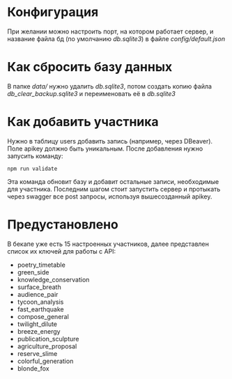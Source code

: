 # Конфигурация

При желании можно настроить порт, на котором работает сервер, и название файла бд (по умолчанию *db.sqlite3*) в файле *config/default.json*

# Как сбросить базу данных

В папке *data/* нужно удалить *db.sqlite3*, потом создать копию файла *db_clear_backup.sqlite3* и переименовать её в *db.sqlite3*

# Как добавить участника

Нужно в таблицу users добавить запись (например, через DBeaver). Поле apikey должно быть уникальным. После добавления нужно запусить команду:

```
npm run validate
```

Эта команда обновит базу и добавит остальные записи, необходимые для участника.
Последним шагом стоит запустить сервер и протыкать через swagger все post запросы, используя вышесозданный apikey.

# Предустановлено
В бекапе уже есть 15 настроенных участников, далее представлен список их ключей для работы с API:

- poetry_timetable
- green_side
- knowledge_conservation
- surface_breath
- audience_pair
- tycoon_analysis
- fast_earthquake
- compose_general
- twilight_dilute
- breeze_energy
- publication_sculpture
- agriculture_proposal
- reserve_slime
- colorful_generation
- blonde_fox
